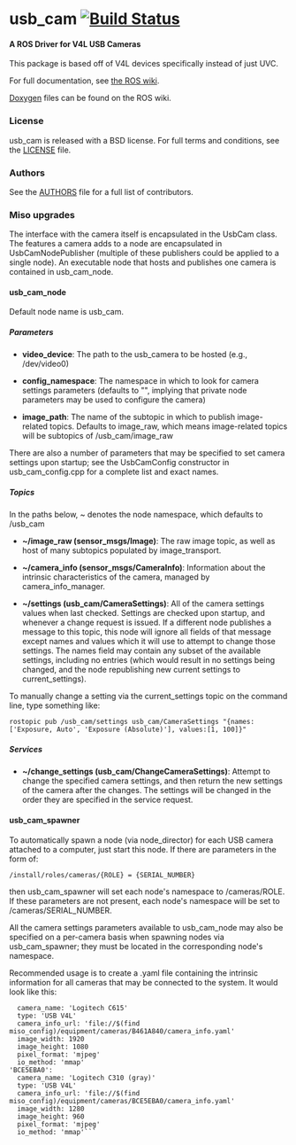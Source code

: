 usb_cam [![Build Status](https://api.travis-ci.org/bosch-ros-pkg/usb_cam.png)](https://travis-ci.org/bosch-ros-pkg/usb_cam)
=======

#### A ROS Driver for V4L USB Cameras
This package is based off of V4L devices specifically instead of just UVC.

For full documentation, see [the ROS wiki](http://ros.org/wiki/usb_cam).

[Doxygen](http://docs.ros.org/indigo/api/usb_cam/html/) files can be found on the ROS wiki.

### License
usb_cam is released with a BSD license. For full terms and conditions, see the [LICENSE](LICENSE) file.

### Authors
See the [AUTHORS](AUTHORS.md) file for a full list of contributors.

### Miso upgrades

The interface with the camera itself is encapsulated in the UsbCam class.  The features a camera adds to a node are encapsulated in UsbCamNodePublisher (multiple of these publishers could be applied to a single node).  An executable node that hosts and publishes one camera is contained in usb_cam_node.

#### usb_cam_node

Default node name is usb_cam.

##### Parameters
* **video_device**: The path to the usb_camera to be hosted (e.g., /dev/video0)

* **config_namespace**: The namespace in which to look for camera settings parameters (defaults to "", implying that private node parameters may be used to configure the camera)

* **image_path**: The name of the subtopic in which to publish image-related topics.  Defaults to image_raw, which means image-related topics will be subtopics of /usb_cam/image_raw

There are also a number of parameters that may be specified to set camera settings upon startup; see the UsbCamConfig constructor in usb_cam_config.cpp for a complete list and exact names.

##### Topics
In the paths below, ~ denotes the node namespace, which defaults to /usb_cam

* **~/image_raw (sensor_msgs/Image)**: The raw image topic, as well as host of many subtopics populated by image_transport.

* **~/camera_info (sensor_msgs/CameraInfo)**: Information about the intrinsic characteristics of the camera, managed by camera_info_manager.

* **~/settings (usb_cam/CameraSettings)**: All of the camera settings values when last checked.  Settings are checked upon startup, and whenever a change request is issued.  If a different node publishes a message to this topic, this node will ignore all fields of that message except names and values which it will use to attempt to change those settings.  The names field may contain any subset of the available settings, including no entries (which would result in no settings being changed, and the node republishing new current settings to current_settings).

To manually change a setting via the current_settings topic on the command line, type something like:

```rostopic pub /usb_cam/settings usb_cam/CameraSettings "{names:['Exposure, Auto', 'Exposure (Absolute)'], values:[1, 100]}"```

##### Services
* **~/change_settings (usb_cam/ChangeCameraSettings)**: Attempt to change the specified camera settings, and then return the new settings of the camera after the changes.  The settings will be changed in the order they are specified in the service request.

#### usb_cam_spawner

To automatically spawn a node (via node_director) for each USB camera attached to a computer, just start this node.  If there are parameters in the form of:

```/install/roles/cameras/{ROLE} = {SERIAL_NUMBER}```

then usb_cam_spawner will set each node's namespace to /cameras/ROLE.  If these parameters are not present, each node's namespace will be set to /cameras/SERIAL_NUMBER.

All the camera settings parameters available to usb_cam_node may also be specified on a per-camera basis when spawning nodes via usb_cam_spawner; they must be located in the corresponding node's namespace.

Recommended usage is to create a .yaml file containing the intrinsic information for all cameras that may be connected to the system.  It would look like this:

```'B461A840':
  camera_name: 'Logitech C615'
  type: 'USB V4L'
  camera_info_url: 'file://$(find miso_config)/equipment/cameras/B461A840/camera_info.yaml'
  image_width: 1920
  image_height: 1080
  pixel_format: 'mjpeg'
  io_method: 'mmap'
'BCE5EBA0':
  camera_name: 'Logitech C310 (gray)'
  type: 'USB V4L'
  camera_info_url: 'file://$(find miso_config)/equipment/cameras/BCE5EBA0/camera_info.yaml'
  image_width: 1280
  image_height: 960
  pixel_format: 'mjpeg'
  io_method: 'mmap'```

